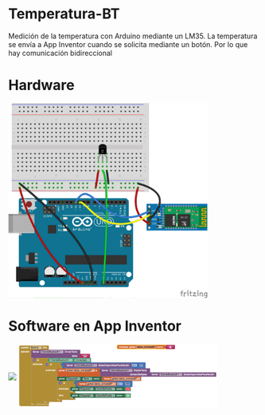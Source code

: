 # Temperatura-BT

Medición de la temperatura con Arduino mediante un LM35. La temperatura se envía a App Inventor cuando se solicita mediante un botón.
Por lo que hay comunicación bidireccional

# Hardware
<img src="Bluetooth-Temp-SS_bb.png" width="400" align="center">

# Software en App Inventor

<img src="DiseñoApp.png" width="400" align="center">
<img src="codigoApp.png" width="400" align="center">
